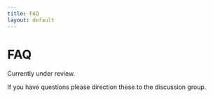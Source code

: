 ```yaml
---
title: FAQ
layout: default
---
```


# FAQ

Currently under review. 

If you have questions please direction these to the discussion group.